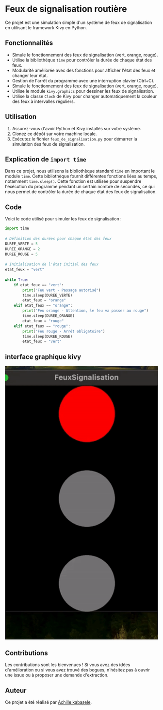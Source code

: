 # Feux de signalisation routière

Ce projet est une simulation simple d'un système de feux de signalisation en utilisant le framework Kivy en Python.

## Fonctionnalités

- Simule le fonctionnement des feux de signalisation (vert, orange, rouge).
- Utilise la bibliothèque `time` pour contrôler la durée de chaque état des feux.
- Modularité améliorée avec des fonctions pour afficher l'état des feux et changer leur état.
- Gestion de l'arrêt du programme avec une interruption clavier (Ctrl+C).
- Simule le fonctionnement des feux de signalisation (vert, orange, rouge).
- Utilise le module `kivy.graphics` pour dessiner les feux de signalisation.
- Utilise la classe `Clock` de Kivy pour changer automatiquement la couleur des feux à intervalles réguliers.

## Utilisation

1. Assurez-vous d'avoir Python et Kivy installés sur votre système.
2. Clonez ce dépôt sur votre machine locale.
3. Exécutez le fichier `feux_de_signalisation.py` pour démarrer la simulation des feux de signalisation.

## Explication de `import time`

Dans ce projet, nous utilisons la bibliothèque standard `time` en important le module `time`. Cette bibliothèque fournit différentes fonctions liées au temps, notamment `time.sleep()`. Cette fonction est utilisée pour suspendre l'exécution du programme pendant un certain nombre de secondes, ce qui nous permet de contrôler la durée de chaque état des feux de signalisation.

## Code

Voici le code utilisé pour simuler les feux de signalisation :

```python
import time

# Définition des durées pour chaque état des feux
DUREE_VERTE = 5
DUREE_ORANGE = 2
DUREE_ROUGE = 5

# Initialisation de l'état initial des feux
etat_feux = "vert"

while True:
    if etat_feux == "vert":
        print("Feu vert - Passage autorisé")
        time.sleep(DUREE_VERTE)
        etat_feux = "orange"
    elif etat_feux == "orange":
        print("Feu orange - Attention, le feu va passer au rouge")
        time.sleep(DUREE_ORANGE)
        etat_feux = "rouge"
    elif etat_feux == "rouge":
        print("Feu rouge - Arrêt obligatoire")
        time.sleep(DUREE_ROUGE)
        etat_feux = "vert"
```

## interface  graphique  kivy

![feuxdesignalisation-ezgif.com-video-to-gif-converter.gif](feuxdesignalisation-ezgif.com-video-to-gif-converter.gif)

## Contributions

Les contributions sont les bienvenues ! Si vous avez des idées d'amélioration ou si vous avez trouvé des bogues, n'hésitez pas à ouvrir une issue ou à proposer une demande d'extraction.

## Auteur

Ce projet a été réalisé par [Achille kabasele](https://github.com/Kabasele754/).





